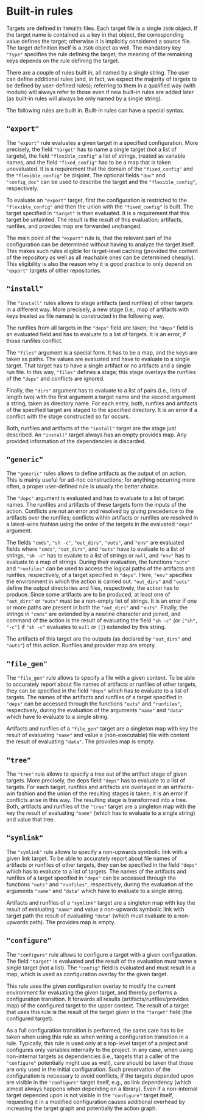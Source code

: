 Built-in rules
==============

Targets are defined in `TARGETS` files. Each target file is a single
`JSON` object. If the target name is contained as a key in that object,
the corresponding value defines the target; otherwise it is implicitly
considered a source file. The target definition itself is a `JSON`
object as well. The mandatory key `"type"` specifies the rule defining
the target; the meaning of the remaining keys depends on the rule
defining the target.

There are a couple of rules built in, all named by a single string. The
user can define additional rules (and, in fact, we expect the majority
of targets to be defined by user-defined rules); referring to them in a
qualified way (with module) will always refer to those even if new
built-in rules are added later (as built-in rules will always be only
named by a single string).

The following rules are built in. Built-in rules can have a special
syntax.

`"export"`
----------

The `"export"` rule evaluates a given target in a specified
configuration. More precisely, the field `"target"` has to name a single
target (not a list of targets), the field `"flexible_config"` a list of
strings, treated as variable names, and the field `"fixed_config"` has
to be a map that is taken unevaluated. It is a requirement that the
domain of the `"fixed_config"` and the `"flexible_config"` be disjoint.
The optional fields `"doc"` and `"config_doc"` can be used to describe
the target and the `"flexible_config"`, respectively.

To evaluate an `"export"` target, first the configuration is restricted
to the `"flexible_config"` and then the union with the `"fixed_config"`
is built. The target specified in `"target"` is then evaluated. It is a
requirement that this target be untainted. The result is the result of
this evaluation; artifacts, runfiles, and provides map are forwarded
unchanged.

The main point of the `"export"` rule is, that the relevant part of the
configuration can be determined without having to analyze the target
itself. This makes such rules eligible for target-level caching
(provided the content of the repository as well as all reachable ones
can be determined cheaply). This eligibility is also the reason why it
is good practice to only depend on `"export"` targets of other
repositories.

`"install"`
-----------

The `"install"` rules allows to stage artifacts (and runfiles) of other
targets in a different way. More precisely, a new stage (i.e., map of
artifacts with keys treated as file names) is constructed in the
following way.

The runfiles from all targets in the `"deps"` field are taken; the
`"deps"` field is an evaluated field and has to evaluate to a list of
targets. It is an error, if those runfiles conflict.

The `"files"` argument is a special form. It has to be a map, and the
keys are taken as paths. The values are evaluated and have to evaluate
to a single target. That target has to have a single artifact or no
artifacts and a single run file. In this way, `"files"` defines a stage;
this stage overlays the runfiles of the `"deps"` and conflicts are
ignored.

Finally, the `"dirs"` argument has to evaluate to a list of pairs (i.e.,
lists of length two) with the first argument a target name and the
second argument a string, taken as directory name. For each entry, both,
runfiles and artifacts of the specified target are staged to the
specified directory. It is an error if a conflict with the stage
constructed so far occurs.

Both, runfiles and artifacts of the `"install"` target are the stage
just described. An `"install"` target always has an empty provides map.
Any provided information of the dependencies is discarded.

`"generic"`
-----------

The `"generic"` rules allows to define artifacts as the output of an
action. This is mainly useful for ad-hoc constructions; for anything
occurring more often, a proper user-defined rule is usually the better
choice.

The `"deps"` argument is evaluated and has to evaluate to a list of
target names. The runfiles and artifacts of these targets form the
inputs of the action. Conflicts are not an error and resolved by giving
precedence to the artifacts over the runfiles; conflicts within
artifacts or runfiles are resolved in a latest-wins fashion using the
order of the targets in the evaluated `"deps"` argument.

The fields `"cmds"`, `"sh -c"`, `"out_dirs"`, `"outs"`, and `"env"`
are evaluated fields where `"cmds"`, `"out_dirs"`, and `"outs"`
have to evaluate to a list of strings, `"sh -c"` has to evalute to
a list of strings or `null`, and `"env"` has to evaluate to a map
of strings. During their evaluation, the functions `"outs"` and
`"runfiles"` can be used to access the logical paths of the artifacts
and runfiles, respectively, of a target specified in `"deps"`. Here,
`"env"` specifies the environment in which the action is carried
out. `"out_dirs"` and `"outs"` define the output directories and
files, respectively, the action has to produce. Since some artifacts
are to be produced, at least one of `"out_dirs"` or `"outs"` must
be a non-empty list of strings. It is an error if one or more paths
are present in both the `"out_dirs"` and `"outs"`. Finally, the
strings in `"cmds"` are extended by a newline character and joined,
and command of the action is the result of evaluating the field
`"sh -c"` (or `["sh", "-c"]` if `"sh -c"` evaluates to `null` or
`[]`) extended by this string.

The artifacts of this target are the outputs (as declared by
`"out_dirs"` and `"outs"`) of this action. Runfiles and provider map are
empty.

`"file_gen"`
------------

The `"file_gen"` rule allows to specify a file with a given content. To
be able to accurately report about file names of artifacts or runfiles
of other targets, they can be specified in the field `"deps"` which has
to evaluate to a list of targets. The names of the artifacts and
runfiles of a target specified in `"deps"` can be accessed through the
functions `"outs"` and `"runfiles"`, respectively, during the evaluation
of the arguments `"name"` and `"data"` which have to evaluate to a
single string.

Artifacts and runfiles of a `"file_gen"` target are a singleton map with
key the result of evaluating `"name"` and value a (non-executable) file
with content the result of evaluating `"data"`. The provides map is
empty.

`"tree"`
--------

The `"tree"` rule allows to specify a tree out of the artifact stage of
given targets. More precisely, the deps field `"deps"` has to evaluate
to a list of targets. For each target, runfiles and artifacts are
overlayed in an artifacts-win fashion and the union of the resulting
stages is taken; it is an error if conflicts arise in this way. The
resulting stage is transformed into a tree. Both, artifacts and runfiles
of the `"tree"` target are a singleton map with the key the result of
evaluating `"name"` (which has to evaluate to a single string) and value
that tree.

`"symlink"`
------------

The `"symlink"` rule allows to specify a non-upwards symbolic link with a
given link target. To be able to accurately report about file names of
artifacts or runfiles of other targets, they can be specified in the field
`"deps"` which has to evaluate to a list of targets. The names of the
artifacts and runfiles of a target specified in `"deps"` can be accessed
through the functions `"outs"` and `"runfiles"`, respectively, during the
evaluation of the arguments `"name"` and `"data"` which have to evaluate to
a single string.

Artifacts and runfiles of a `"symlink"` target are a singleton map with
key the result of evaluating `"name"` and value a non-upwards symbolic link
with target path the result of evaluating `"data"` (which must evaluate to
a non-upwards path). The provides map is empty.

`"configure"`
-------------

The `"configure"` rule allows to configure a target with a given
configuration. The field `"target"` is evaluated and the result of the
evaluation must name a single target (not a list). The `"config"` field
is evaluated and must result in a map, which is used as configuration overlay
for the given target.

This rule uses the given configuration overlay to modify the current
environment for evaluating the given target, and thereby performs a
configuration transition. It forwards all results
(artifacts/runfiles/provides map) of the configured target to the upper
context. The result of a target that uses this rule is the result of the
target given in the `"target"` field (the configured target).

As a full configuration transition is performed, the same care has to be
taken when using this rule as when writing a configuration transition in
a rule. Typically, this rule is used only at a top-level target of a
project and configures only variables internally to the project. In any
case, when using non-internal targets as dependencies (i.e., targets
that a caller of the `"configure"` potentially might use as well), care
should be taken that those are only used in the initial configuration.
Such preservation of the configuration is necessary to avoid conflicts,
if the targets depended upon are visible in the `"configure"` target
itself, e.g., as link dependency (which almost always happens when
depending on a library). Even if a non-internal target depended upon is
not visible in the `"configure"` target itself, requesting it in a
modified configuration causes additional overhead by increasing the
target graph and potentially the action graph.
